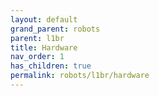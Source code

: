 ```yaml
---
layout: default
grand_parent: robots
parent: l1br
title: Hardware
nav_order: 1
has_children: true
permalink: robots/l1br/hardware
---
```


